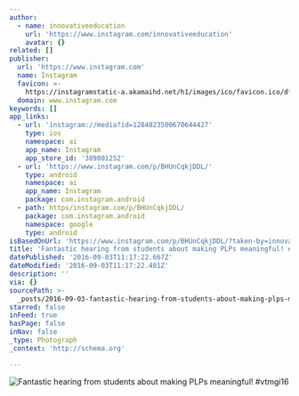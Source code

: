 ```yaml
---
author:
  - name: innovativeeducation
    url: 'https://www.instagram.com/innovativeeducation'
    avatar: {}
related: []
publisher:
  url: 'https://www.instagram.com'
  name: Instagram
  favicon: >-
    https://instagramstatic-a.akamaihd.net/h1/images/ico/favicon.ico/dfa85bb1fd63.ico
  domain: www.instagram.com
keywords: []
app_links:
  - url: 'instagram://media?id=1284823500670644427'
    type: ios
    namespace: ai
    app_name: Instagram
    app_store_id: '389801252'
  - url: 'https://www.instagram.com/p/BHUnCqkjDDL/'
    type: android
    namespace: ai
    app_name: Instagram
    package: com.instagram.android
  - path: https/instagram.com/p/BHUnCqkjDDL/
    package: com.instagram.android
    namespace: google
    type: android
isBasedOnUrl: 'https://www.instagram.com/p/BHUnCqkjDDL/?taken-by=innovativeeducation'
title: 'Fantastic hearing from students about making PLPs meaningful! #vtmgi16'
datePublished: '2016-09-03T11:17:22.667Z'
dateModified: '2016-09-03T11:17:22.401Z'
description: ''
via: {}
sourcePath: >-
  _posts/2016-09-03-fantastic-hearing-from-students-about-making-plps-meaningful.md
starred: false
inFeed: true
hasPage: false
inNav: false
_type: Photograph
_context: 'http://schema.org'

---
```

![Fantastic hearing from students about making PLPs meaningful! #vtmgi16](https://scontent.cdninstagram.com/t51.2885-15/s640x640/sh0.08/e35/13549637_931178973670675_1278186141_n.jpg?ig_cache_key=MTI4NDgyMzUwMDY3MDY0NDQyNw%3D%3D.2)